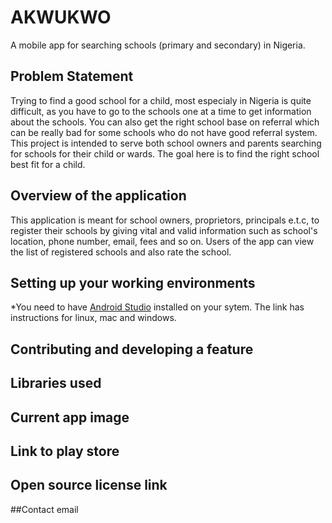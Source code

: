 # AKWUKWO

A mobile app for searching schools (primary and secondary) in Nigeria. 

## Problem Statement

Trying to find a good school for a child, most especialy in Nigeria is quite difficult, as you have to go to the schools one at a time to get information about the schools. You can also get the right school base on referral which can be really bad for some schools who do not have good referral system. This project is intended to serve both school owners and parents searching for schools for their child or wards. The goal here is to find the right school best fit for a  child.

## Overview of the application

This application is meant for school owners, proprietors, principals e.t.c, to register their schools by giving vital and valid information such as school's location, phone number, email, fees and so on. Users of the app can view the list of registered schools and also rate the school.

## Setting up your working environments

*You need to have [Android Studio](https://developer.android.com/studio/install.html) installed on your sytem. The link has instructions for linux, mac and windows.


## Contributing and developing a feature

## Libraries used
## Current app image
## Link to play store
## Open source license link
##Contact email
